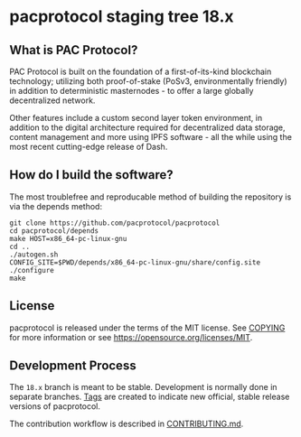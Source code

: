 pacprotocol staging tree 18.x
=============================



What is PAC Protocol?
---------------------

PAC Protocol is built on the foundation of a first-of-its-kind blockchain technology; utilizing both proof-of-stake (PoSv3, environmentally friendly) in addition to deterministic masternodes - to offer a large globally decentralized network.

Other features include a custom second layer token environment, in addition to the digital architecture required for decentralized data storage, content management and more using IPFS software - all the while using the most recent cutting-edge release of Dash.



How do I build the software?
----------------------------

The most troublefree and reproducable method of building the repository is via the depends method:

    git clone https://github.com/pacprotocol/pacprotocol
    cd pacprotocol/depends
    make HOST=x86_64-pc-linux-gnu
    cd ..
    ./autogen.sh
    CONFIG_SITE=$PWD/depends/x86_64-pc-linux-gnu/share/config.site ./configure
    make



License
-------

pacprotocol is released under the terms of the MIT license. See [COPYING](COPYING) for more information or see https://opensource.org/licenses/MIT.



Development Process
-------------------

The `18.x` branch is meant to be stable. Development is normally done in separate branches. [Tags](https://github.com/pacprotocol/pacprotocol/tags) are created to indicate new official, stable release versions of pacprotocol.

The contribution workflow is described in [CONTRIBUTING.md](CONTRIBUTING.md).



